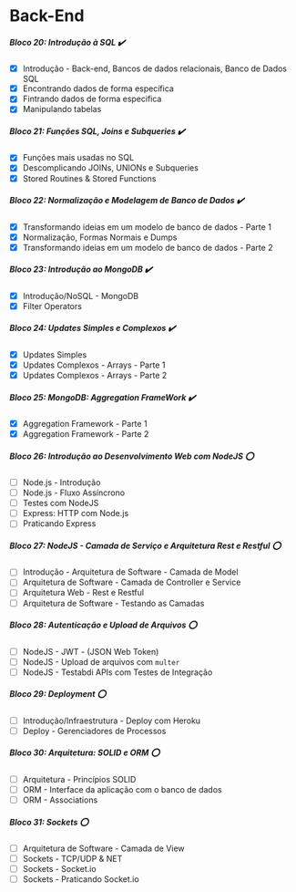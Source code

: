 # Back-End

##### Bloco 20: Introdução à SQL ✔️
- [x] Introdução - Back-end, Bancos de dados relacionais, Banco de Dados SQL 
- [x] Encontrando dados de forma específica
- [x] Fintrando dados de forma especifica
- [x] Manipulando tabelas

##### Bloco 21: Funções SQL, Joins e Subqueries ✔️
- [x] Funções mais usadas no SQL
- [x] Descomplicando JOINs, UNIONs e Subqueries
- [x] Stored Routines & Stored Functions

##### Bloco 22: Normalização e Modelagem de Banco de Dados ✔️
- [x] Transformando ideias em um modelo de banco de dados - Parte 1
- [x] Normalização, Formas Normais e Dumps
- [x] Transformando ideias em um modelo de banco de dados - Parte 2

##### Bloco 23: Introdução ao MongoDB ✔️
- [x] Introdução/NoSQL - MongoDB
- [x] Filter Operators

##### Bloco 24: Updates Simples e Complexos ✔️
- [x] Updates Simples
- [x] Updates Complexos - Arrays - Parte 1
- [x] Updates Complexos - Arrays - Parte 2

##### Bloco 25: MongoDB: Aggregation FrameWork ✔️
- [x] Aggregation Framework - Parte 1
- [x] Aggregation Framework - Parte 2

##### Bloco 26: Introdução ao Desenvolvimento Web com NodeJS :o:
- [ ] Node.js - Introdução
- [ ] Node.js - Fluxo Assíncrono
- [ ] Testes com NodeJS
- [ ] Express: HTTP com Node.js
- [ ] Praticando Express

##### Bloco 27: NodeJS - Camada de Serviço e Arquitetura Rest e Restful :o:
- [ ] Introdução - Arquitetura de Software - Camada de Model
- [ ] Arquitetura de Software - Camada de Controller e Service
- [ ] Arquitetura Web - Rest e Restful 
- [ ] Arquitetura de Software - Testando as Camadas

##### Bloco 28: Autenticação e Upload de Arquivos :o:
- [ ] NodeJS - JWT - (JSON Web Token)
- [ ] NodeJS - Upload de arquivos com `multer`
- [ ] NodeJS - Testabdi APIs com Testes de Integração 

##### Bloco 29: Deployment :o:
- [ ] Introdução/Infraestrutura - Deploy com Heroku 
- [ ] Deploy - Gerenciadores de Processos

##### Bloco 30: Arquitetura: SOLID e ORM :o:
- [ ] Arquitetura - Princípios SOLID
- [ ] ORM - Interface da aplicação com o banco de dados
- [ ] ORM - Associations

##### Bloco 31: Sockets :o:
- [ ] Arquitetura de Software - Camada de View
- [ ] Sockets - TCP/UDP & NET
- [ ] Sockets - Socket.io
- [ ] Sockets - Praticando Socket.io
